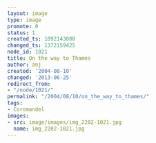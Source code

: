 ```yaml
---
layout: image
type: image
promote: 0
status: 1
created_ts: 1092143088
changed_ts: 1372159425
node_id: 1021
title: On the way to Thames
author: anj
created: '2004-08-10'
changed: '2013-06-25'
redirect_from:
- "/node/1021/"
permalink: "/2004/08/10/on_the_way_to_thames/"
tags:
- Coromandel
images:
- src: image/images/img_2202-1021.jpg
  name: img_2202-1021.jpg
---
```


